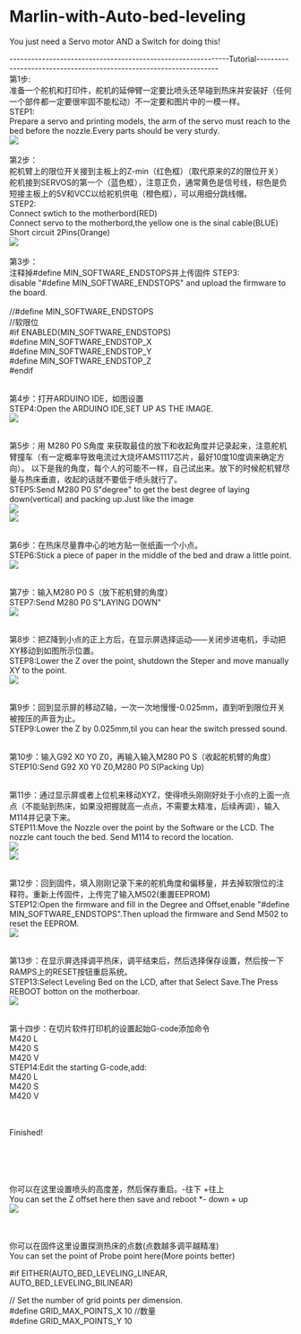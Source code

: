 # Marlin-with-Auto-bed-leveling
You just need a Servo motor AND a Switch for doing this!



-------------------------------------------------------------Tutorial-------------------------------------------------------------------<br/>
第1步:<br/>准备一个舵机和打印件，舵机的延伸臂一定要比喷头还早碰到热床并安装好（任何一个部件都一定要很牢固不能松动）不一定要和图片中的一模一样。<br/>
STEP1:<br/>Prepare a servo and printing models, the arm of the servo must reach to the bed before the nozzle.Every parts should be very sturdy.<br/>
![](https://github.com/Charkim-Pun/IMAGES/blob/master/1.png?raw=true)<br/><br/>
第2步：<br/>舵机臂上的限位开关接到主板上的Z-min（红色框）（取代原来的Z的限位开关）<br/>
       舵机接到SERVOS的第一个（蓝色框），注意正负，通常黄色是信号线，棕色是负<br/>
       短接主板上的5V和VCC以给舵机供电（橙色框），可以用细分跳线帽。<br/>
STEP2:<br/>
   Connect swtich to the motherbord(RED)<br/>
   Connect servo to the motherbord,the yellow one is the sinal cable(BLUE)<br/>
   Short circuit 2Pins(Orange)<br/>
   ![](https://github.com/Charkim-Pun/IMAGES/blob/master/2.png?raw=true)<br/><br/>
第3步：<br/>
注释掉#define MIN_SOFTWARE_ENDSTOPS并上传固件
STEP3:<br/>
disable "#define MIN_SOFTWARE_ENDSTOPS" and upload the firmware to the board.<br/><br/>
  //#define MIN_SOFTWARE_ENDSTOPS<br/>
  //软限位<br/>
  #if ENABLED(MIN_SOFTWARE_ENDSTOPS)<br/>
    #define MIN_SOFTWARE_ENDSTOP_X<br/>
    #define MIN_SOFTWARE_ENDSTOP_Y<br/>
    #define MIN_SOFTWARE_ENDSTOP_Z<br/>
  #endif<br/><br/>
  
第4步：打开ARDUINO IDE，如图设置<br/>
STEP4:Open the ARDUINO IDE,SET UP AS THE IMAGE.<br/>
![](https://github.com/Charkim-Pun/IMAGES/blob/master/4.png?raw=true)<br/><br/>

第5步：用    M280 P0 S角度   来获取最佳的放下和收起角度并记录起来，注意舵机臂撞车（有一定概率导致电流过大烧坏AMS1117芯片，最好10度10度调来确定方向）。
以下是我的角度，每个人的可能不一样，自己试出来。放下的时候舵机臂尽量与热床垂直，收起的话就不要低于喷头就行了。<br/>
STEP5:Send M280 P0 S"degree" to get the best degree of laying down(vertical) and packing up.Just like the image<br/>
![](https://github.com/Charkim-Pun/IMAGES/blob/master/51.png?raw=true)<br/>![](https://github.com/Charkim-Pun/IMAGES/blob/master/52.png?raw=true)<br/><br/>


第6步：在热床尽量靠中心的地方贴一张纸画一个小点。<br/>
STEP6:Stick a piece of paper in the middle of the bed and draw a little point.<br/>
![](https://github.com/Charkim-Pun/IMAGES/blob/master/6.png?raw=true)<br/><br/>

第7步：输入M280 P0 S（放下舵机臂的角度）<br/>
STEP7:Send M280 P0 S"LAYING DOWN"<br/>
![](https://github.com/Charkim-Pun/IMAGES/blob/master/51.png?raw=true)<br/><br/>

第8步：把Z降到小点的正上方后，在显示屏选择运动——关闭步进电机，手动把XY移动到如图所示位置。<br/>
STEP8:Lower the Z over the point, shutdown the Steper and move manually XY to the point.<br/>
![](https://github.com/Charkim-Pun/IMAGES/blob/master/8.png?raw=true)<br/><br/>

第9步：回到显示屏的移动Z轴，一次一次地慢慢-0.025mm，直到听到限位开关被按压的声音为止。<br/>
STEP9:Lower the Z by 0.025mm,til you can hear the switch pressed sound.<br/><br/>

第10步：输入G92 X0 Y0 Z0，再输入输入M280 P0 S（收起舵机臂的角度）<br/>
STEP10:Send G92 X0 Y0 Z0,M280 P0 S(Packing Up)<br/><br/>

第11步：通过显示屏或者上位机来移动XYZ，使得喷头刚刚好处于小点的上面一点点（不能贴到热床，如果没把握就高一点点，不需要太精准，后续再调），输入M114并记录下来。<br/>
STEP11:Move the Nozzle over the point by the Software or the LCD. The nozzle cant touch the bed. Send M114 to record the location.<br/>
![](https://github.com/Charkim-Pun/IMAGES/blob/master/11.png?raw=true)<br/>![](https://github.com/Charkim-Pun/IMAGES/blob/master/11-1.png?raw=true)<br/><br/>

第12步：回到固件，填入刚刚记录下来的舵机角度和偏移量，并去掉软限位的注释符。重新上传固件，上传完了输入M502(重置EEPROM)<br/>
STEP12:Open the firmware and fill in the Degree and Offset,enable "#define MIN_SOFTWARE_ENDSTOPS".Then upload the firmware and Send M502 to reset the EEPROM.<br/>
![](https://github.com/Charkim-Pun/IMAGES/blob/master/12.png?raw=true)<br/><br/>

第13步：在显示屏选择调平热床，调平结束后，然后选择保存设置，然后按一下RAMPS上的RESET按钮重启系统。<br/>
STEP13:Select Leveling Bed on the LCD, after that Select Save.The Press REBOOT botton on the motherboar.<br/>
![](https://github.com/Charkim-Pun/IMAGES/blob/master/13.png?raw=true)<br/><br/>

第十四步：在切片软件打印机的设置起始G-code添加命令<br/>
M420 L <br/>
M420 S <br/>
M420 V <br/>
STEP14:Edit the starting G-code,add:<br/>
M420 L <br/>
M420 S <br/>
M420 V <br/><br/><br/>

Finished!<br/><br/><br/><br/><br/>



你可以在这里设置喷头的高度差，然后保存重启。-往下 +往上<br/>
You can set the Z offset here then save and reboot  *- down + up <br/>
![](https://github.com/Charkim-Pun/IMAGES/blob/master/145.png?raw=true)<br/><br/><br/>

你可以在固件这里设置探测热床的点数(点数越多调平越精准)<br/>
You can set the point of Probe point here(More points better)<br/>

#if EITHER(AUTO_BED_LEVELING_LINEAR, AUTO_BED_LEVELING_BILINEAR)<br/>

  // Set the number of grid points per dimension.<br/>
  #define GRID_MAX_POINTS_X 10 //数量<br/>
  #define GRID_MAX_POINTS_Y 10<br/>
